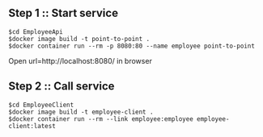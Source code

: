 ## Step 1 :: Start service

```
$cd EmployeeApi
$docker image build -t point-to-point .
$docker container run --rm -p 8080:80 --name employee point-to-point
```

Open url=http://localhost:8080/ in browser

## Step 2 :: Call service

```
$cd EmployeeClient
$docker image build -t employee-client .
$docker container run --rm --link employee:employee employee-client:latest
```